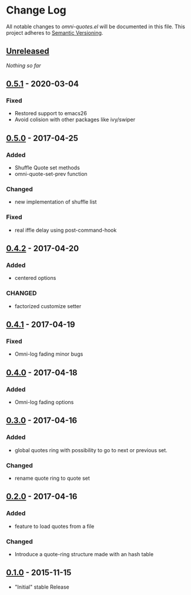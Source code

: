 # Change Log

All notable changes to *omni-quotes.el* will be documented in this file.
This project adheres to [Semantic Versioning](http://semver.org/).

## [Unreleased][unreleased]
_Nothing so far_

## [0.5.1] - 2020-03-04
### Fixed
- Restored support to emacs26
- Avoid colision with other packages like ivy/swiper

## [0.5.0] - 2017-04-25
### Added
- Shuffle Quote set methods
- omni-quote-set-prev function
### Changed
- new implementation of shuffle list
### Fixed
- real iffle delay using post-command-hook
## [0.4.2] - 2017-04-20
### Added
- centered options
### CHANGED
- factorized customize setter
## [0.4.1] - 2017-04-19
### Fixed
- Omni-log fading minor bugs

## [0.4.0] - 2017-04-18
### Added
- Omni-log fading options

## [0.3.0] - 2017-04-16
### Added
- global quotes ring with possibility to go to next or previous set.
### Changed
- rename quote ring to quote set

## [0.2.0] - 2017-04-16
### Added
- feature to load quotes from a file
### Changed
- Introduce a quote-ring structure made with an hash table

## [0.1.0] - 2015-11-15
- "Initial" stable Release

[unreleased]: https://github.com/AdrieanKhisbe/omni-quotes.el/compare/v0.5.1...HEAD
[0.5.1]: https://github.com/AdrieanKhisbe/omni-quotes.el/compare/v0.5.0....v0.5.1
[0.5.0]: https://github.com/AdrieanKhisbe/omni-quotes.el/compare/v0.4.2....v0.5.0
[0.4.2]: https://github.com/AdrieanKhisbe/omni-quotes.el/compare/v0.4.1....v0.4.2
[0.4.1]: https://github.com/AdrieanKhisbe/omni-quotes.el/compare/v0.4.0....v0.4.1
[0.4.0]: https://github.com/AdrieanKhisbe/omni-quotes.el/compare/v0.3.0....v0.4.0
[0.3.0]: https://github.com/AdrieanKhisbe/omni-quotes.el/compare/v0.2.0....v0.3.0
[0.2.0]: https://github.com/AdrieanKhisbe/omni-quotes.el/compare/v0.1.1....v0.2.0
[0.1.0]: https://github.com/AdrieanKhisbe/omni-quotes.el/compare/7ca58b7....v0.1.0
